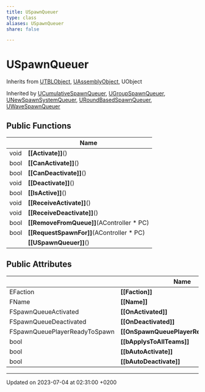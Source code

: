 ```yaml
---
title: USpawnQueuer
type: class
aliases: USpawnQueuer
share: false

---
```


# USpawnQueuer





Inherits from [UTBLObject](/docs/SDK/Source/Classes/classUTBLObject.md), [UAssemblyObject](/docs/SDK/Source/Classes/classUAssemblyObject.md), UObject

Inherited by [UCumulativeSpawnQueuer](/docs/SDK/Source/Classes/classUCumulativeSpawnQueuer.md), [UGroupSpawnQueuer](/docs/SDK/Source/Classes/classUGroupSpawnQueuer.md), [UNewSpawnSystemQueuer](/docs/SDK/Source/Classes/classUNewSpawnSystemQueuer.md), [URoundBasedSpawnQueuer](/docs/SDK/Source/Classes/classURoundBasedSpawnQueuer.md), [UWaveSpawnQueuer](/docs/SDK/Source/Classes/classUWaveSpawnQueuer.md)

## Public Functions

|                | Name           |
| -------------- | -------------- |
| void | **[[Activate]]**() |
| bool | **[[CanActivate]]**() |
| bool | **[[CanDeactivate]]**() |
| void | **[[Deactivate]]**() |
| bool | **[[IsActive]]**() |
| void | **[[ReceiveActivate]]**() |
| void | **[[ReceiveDeactivate]]**() |
| bool | **[[RemoveFromQueue]]**(AController * PC) |
| bool | **[[RequestSpawnFor]]**(AController * PC) |
| | **[[USpawnQueuer]]**() |

## Public Attributes

|                | Name           |
| -------------- | -------------- |
| EFaction | **[[Faction]]**  |
| FName | **[[Name]]**  |
| FSpawnQueueActivated | **[[OnActivated]]**  |
| FSpawnQueueDeactivated | **[[OnDeactivated]]**  |
| FSpawnQueuePlayerReadyToSpawn | **[[OnSpawnQueuePlayerReadyToSpawn]]**  |
| bool | **[[bApplysToAllTeams]]**  |
| bool | **[[bAutoActivate]]**  |
| bool | **[[bAutoDeactivate]]**  |

-------------------------------

Updated on 2023-07-04 at 02:31:00 +0200
